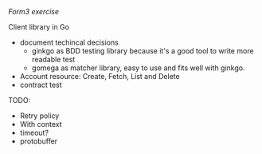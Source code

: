 *Form3 exercise*

Client library in Go

* document techincal decisions
  * ginkgo as BDD testing library because it's a good tool to write more readable test
  * gomega as matcher library, easy to use and fits well with ginkgo.
* Account resource: Create, Fetch, List and Delete
* contract test

TODO:

* Retry policy
* With context
* timeout?
* protobuffer
